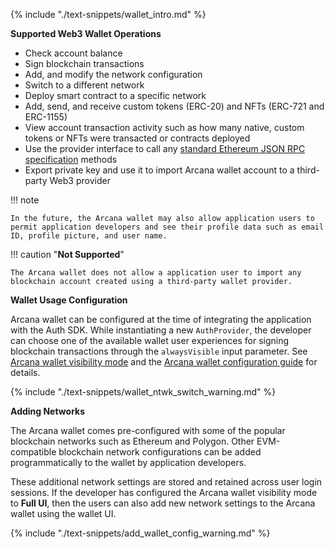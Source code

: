 {% include "./text-snippets/wallet_intro.md" %}

**Supported Web3 Wallet Operations**

* Check account balance
* Sign blockchain transactions
* Add, and modify the network configuration
* Switch to a different network
* Deploy smart contract to a specific network
* Add, send, and receive custom tokens (ERC-20) and NFTs (ERC-721 and ERC-1155)
* View account transaction activity such as how many native, custom tokens or NFTs were transacted or contracts deployed 
* Use the provider interface to call any [standard Ethereum JSON RPC specification](https://ethereum.github.io/execution-apis/api-documentation/) methods
* Export private key and use it to import Arcana wallet account to a third-party Web3 provider

!!! note

    In the future, the Arcana wallet may also allow application users to permit application developers and see their profile data such as email ID, profile picture, and user name.

!!! caution "**Not Supported**"

    The Arcana wallet does not allow a application user to import any blockchain account created using a third-party wallet provider. 

**Wallet Usage Configuration**

Arcana wallet can be configured at the time of integrating the application with the Auth SDK. While instantiating a new `AuthProvider`, the developer can choose one of the available wallet user experiences for signing blockchain transactions through the `alwaysVisible` input parameter. See [Arcana wallet visibility mode]({{page.meta.arcana.root_rel_path}}/concepts/anwallet/walletuimodes.md) and the [Arcana wallet configuration guide]({{page.meta.arcana.root_rel_path}}/howto/arcana_wallet/config_wallet_modes.md) for details.

{% include "./text-snippets/wallet_ntwk_switch_warning.md" %}

**Adding Networks**

The Arcana wallet comes pre-configured with some of the popular blockchain networks such as Ethereum and Polygon. Other EVM-compatible blockchain network configurations can be added programmatically to the wallet by application developers. 
        
These additional network settings are stored and retained across user login sessions. If the developer has configured the Arcana wallet visibility mode to **Full UI**, then the users can also add new network settings to the Arcana wallet using the wallet UI. 

{% include "./text-snippets/add_wallet_config_warning.md" %}
